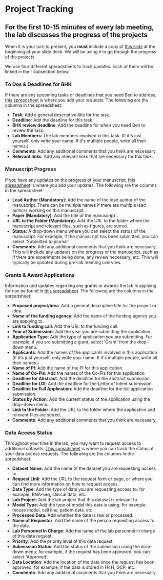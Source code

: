 # Project Tracking

## For the first 10-15 minutes of every lab meeting, the lab discusses the progress of the projects

When it is your turn to present, you **must** include a copy of [this slide](https://docs.google.com/presentation/d/1Gk5uMTpn8XCMvXmoP8AWjW3x-QM0mHfPB1BfteBfqK8/edit#slide=id.g2684830fade_0_0) at the beginning of your slide deck.
We will be using it to go through the progress of the projects.

We use four different spreadsheets to track updates. Each of them will be linked in their subsection below.

### To Dos & Deadlines for BHK

If there are any upcoming tasks or deadlines that you need Ben to address, [this spreadsheet](https://docs.google.com/spreadsheets/d/1gnfwpzSho3ePF1WhFLZC8aGuDp9IG-mM6GMHbURjy8A/edit?gid=0#gid=0) is where you add your requests.
The following are the columns in the spreadsheet:

- **Task**: Add a general descriptive title for the task.
- **Deadline**: Add the deadline for this task.
- **BHK review deadline**: Add the deadline for when you need Ben to review the task.
- **Lab Members**: The lab members involved in this task. (If it's just yourself, only write your name. If it's multiple people, write all their names.)
- **Comments**: Add any additional comments that you think are necessary.
- **Relevant links**: Add any relevant links that are necessary for this task.

### Manuscript Progress

If you have any updates on the progress of your manuscript, [this spreadsheet](https://docs.google.com/spreadsheets/d/1dZcNEmIGCdFthwj5cskuATfDTJ-7Mup8D5gO_HrmIPE/edit?usp=sharing) is where you add your updates.
The following are the columns in the spreadsheet:

- **Lead Author (Mandatory)**: Add the name of the lead author of the manuscript. There can be multiple names if there are multiple lead authors working on this manuscript.
- **Paper (Mandatory)**: Add the title of the manuscript.
- **URL to the Folder (Mandatory)**: Add the URL to the folder where the manuscript and relevant files, such as figures, are stored.
- **Status**: A drop-down menu where you can select the status of the manuscript. For example, if the manuscript has been submitted, you can select 'Submitted to journal'
- **Comments**: Add any additional comments that you think are necessary. This will include any updates on the progress of the manuscript, such as if there are experiments being done, any review necessary, etc. This will typically be updated during pre-lab meeting overview.

### Grants & Award Applications

Information and updates regarding any grants or awards the lab is applying for can be found in [this spreadsheet](https://docs.google.com/spreadsheets/d/1EuFaUxtk2kPueZwmjTopyRvnFduuSbp5Byf0gEWA7kw/edit?usp=sharing).
The following are the columns in the spreadsheet:

- **Proposed project/idea**: Add a general descriptive title for the project or idea.
- **Name of the funding agency**: Add the name of the funding agency you are applying to.
- **Link to funding call**: Add the URL to the funding call.
- **Year of Submission**: Add the year you are submitting the application.
- **Application Type**: Add the type of application you are submitting. For example, if you are submitting a grant, select 'Grant' from the drop-down menu.
- **Applicants**: Add the names of the applicants involved in this application. (If it's just yourself, only write your name. If it's multiple people, write all their names.)
- **Name of PI**: Add the name of the PI for this application.
- **Name of Co-PIs**: Add the names of the Co-PIs for this application.
- **Deadline for Abstract**: Add the deadline for the abstract submission.
- **Deadline for LOI**: Add the deadline for the Letter of Intent submission.
- **Deadline for Full Application**: Add the deadline for the full application submission.
- **Status by Action**: Add the current status of the application using the drop-down menu.
- **Link to the Folder**: Add the URL to the folder where the application and relevant files are stored.
- **Comments**: Add any additional comments that you think are necessary.

### Data Access Status

Throughout your time in the lab, you may want to request access to additional datasets. [This spreadsheet](https://docs.google.com/spreadsheets/d/1j4umcD30PE8DM6LPCrkTUeKV3jUgaaPSUBis964FdrQ/edit?usp=sharing) is where you can track the status of your data access requests.
The following are the columns in the spreadsheet:

- **Dataset Name**: Add the name of the dataset you are requesting access to.
- **Request Link**: Add the URL to the request form or page, or where you can find more information on how to request access.
- **Data Type**: Add the type of data you are requesting access to; for example: RNA-seq, clinical data, etc.
- **Lab Project**: Add the lab project that this dataset is relevant to.
- **Model Type**: Add the type of model this data is using; for example: mouse model, cell line, patient data, etc.
- **Processed Data**: Add whether the data is raw or processed.
- **Name of Requestor**: Add the name of the person requesting access to the data.
- **Lab Personnel in Charge**: Add the name of the lab personnel in charge of this data request.
- **Priority**: Add the priority level of this data request.
- **Submission Status**: Add the status of the submission using the drop-down menu; for example, if the request has been approved, you can select 'Approved'.
- **Data Location**: Add the location of the data once the request has been approved; for example, if the data is stored in H4H, GCP, etc.
- **Comments**: Add any additional comments that you think are necessary.
